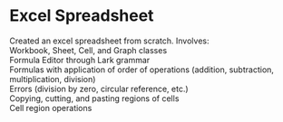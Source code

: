 # Excel Spreadsheet
Created an excel spreadsheet from scratch. Involves: <br />
Workbook, Sheet, Cell, and Graph classes <br />
Formula Editor through Lark grammar <br />
Formulas with application of order of operations (addition, subtraction, multiplication, division) <br />
Errors (division by zero, circular reference, etc.) <br />
Copying, cutting, and pasting regions of cells <br />
Cell region operations
